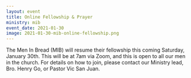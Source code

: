```yaml
---
layout: event
title: Online Fellowship & Prayer
ministry: mib
event_date: 2021-01-30
image: 2021-01-30-mib-online-fellowship.png
---
```


The Men In Bread (MIB) will resume their fellowship this coming Saturday, January 30th. This will be at 7am via Zoom, and this is open to all our men in the church. For details on how to join, please contact our Ministry lead, Bro. Henry Go, or Pastor Vic San Juan. 